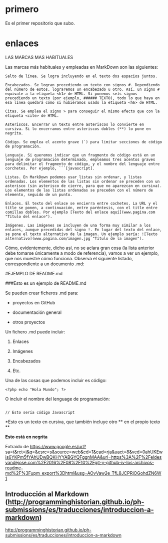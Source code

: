 # primero

Es el primer repositorio que subo.
# enlaces
LAS MARCAS MAS HABITUALES

Las marcas más habituales y empleadas en MarkDown son las siguientes:


    Salto de línea. Se logra incluyendo en el texto dos espacios juntos.

    Encabezados. Se logran precediendo un texto con signos #. Dependiendo del número de estos, lograremos un encabezado u otro. Así, un signo # equivale a la etiqueta <h1> de HTML. Si ponemos seís signos precediendo un texto (por ejemplo, ###### TEXTO), todo lo que haya en esa línea quedará cómo si hubiéramos usado la etiqueta <h6> de HTML.

    Citas. Se emplea el signo > para conseguir el mismo efecto que con la etiqueta <cite> de HTML.

    Asteriscos. Encerrar un texto entre asteriscos lo convierte en cursiva. Si lo encerramos entre asteriscos dobles (**) lo pone en negrita.

    Código. Se emplea el acento grave (`) para limitar secciones de código de programación.

    Lenguaje. Si queremos indicar que un fragmento de código está en un lenguaje de programación determinado, empleamos tres acentos graves para delimitar el fragmento de código, y el nombre del lenguaje entre corchetes. Por ejemplo, ```[javascript].

    Listas. En MarkDown podemos usar listas sin ordenar, y listas ordenadas. Los elementos de las listas sin ordenar se preceden con un asterisco (sin asterisco de cierre, para que no aparezcan en cursiva). Los elementos de las listas ordenadas se preceden con el número de elemento, seguido de un punto.

    Enlaces. El texto del enlace se encierra entre cochetes. La URL y el títle se ponen, a continuación, entre paréntesis, con el title entre comillas dobles. Por ejemplo [Texto del enlace aquí](www.pagina.com "Título del enlace").

    Imágenes. Las imágenes se incluyen de una forma muy similar a los enlaces, aunque precedidas del signo !. En lugar del texto del enlace, se pone el texto alternativo de la imagen. Un ejemplo sería: ![Texto alternativo](www.pagina.com/imagen.jpg "Título de la imagen").


Cómo, evidentemente, dicho así, no se aclara gran cosa (la lista anterior debe tomarse únicamente a modo de referencia), vamos a ver un ejemplo, que nos muestre cómo funciona. Observa el siguiente listado, correspondiente a un documento .md:

#EJEMPLO DE README.md



###Esto es un ejemplo de README.md



Se pueden crear ficheros .md para:

* proyectos en GitHub

* documentación general

* otros proyectos



Un fichero .md puede incluir:

1. Enlaces

2. Imágenes

3. Encabezados

4. Etc.



Una de las cosas que podemos incluir es código:

`<?php echo "Hola Mundo"; ?>`

O incluir el nombre del lenguage de programación:

```[javascript]

// Esto sería código Javascript

```



*Esto es un texto en cursiva, que también incluye otro ** en el propio texto **



**Esto está en negrita**


Extraido de https://www.google.es/url?sa=t&rct=j&q=&esrc=s&source=web&cd=1&cad=rja&uact=8&ved=0ahUKEwis6YKPm5fYAhUDwBQKHYYABGYQFggnMAA&url=https%3A%2F%2Feldesvandejose.com%2F2016%2F08%2F10%2Fgit-y-github-iv-los-archivos-readme-md%2F%3Fupm_export%3Dhtml&usg=AOvVaw2e_TfL8JCPRjOGohdZN6W1


## Introducción al Markdown (http://programminghistorian.github.io/ph-submissions/es/traducciones/introduccion-a-markdown)

http://programminghistorian.github.io/ph-submissions/es/traducciones/introduccion-a-markdown
